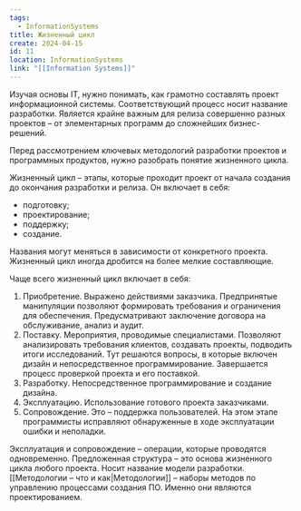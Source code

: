 ```yaml
---
tags:
  - InformationSystems
title: Жизненный цикл
create: 2024-04-15
id: 11
location: InformationSystems
link: "[[Information Systems]]"
---
```

Изучая основы IT, нужно понимать, как грамотно составлять проект информационной системы. Соответствующий процесс носит название разработки. Является крайне важным для релиза совершенно разных проектов – от элементарных программ до сложнейших бизнес-решений.

Перед рассмотрением ключевых методологий разработки проектов и программных продуктов, нужно разобрать понятие жизненного цикла.

Жизненный цикл – этапы, которые проходит проект от начала создания до окончания разработки и релиза. Он включает в себя:

- подготовку;
- проектирование;
- поддержку;
- создание.

Названия могут меняться в зависимости от конкретного проекта. Жизненный цикл иногда дробится на более мелкие составляющие.

Чаще всего жизненный цикл включает в себя:

1. Приобретение. Выражено действиями заказчика. Предпринятые манипуляции позволяют формировать требования и ограничения для обеспечения. Предусматривают заключение договора на обслуживание, анализ и аудит.
2. Поставку. Мероприятия, проводимые специалистами. Позволяют анализировать требования клиентов, создавать проекты, подводить итоги исследований. Тут решаются вопросы, в которые включен дизайн и непосредственное программирование. Завершается процесс проверкой проекта и его поставкой.
3. Разработку. Непосредственное программирование и создание дизайна.
4. Эксплуатацию. Использование готового проекта заказчиками.
5. Сопровождение. Это – поддержка пользователей. На этом этапе программисты исправляют обнаруженные в ходе эксплуатации ошибки и неполадки.

Эксплуатация и сопровождение – операции, которые проводятся одновременно. Предложенная структура – это основа жизненного цикла любого проекта. Носит название модели разработки. [[Методологии – что и как|Методологии]] – наборы методов по управлению процессами создания ПО. Именно они являются проектированием.